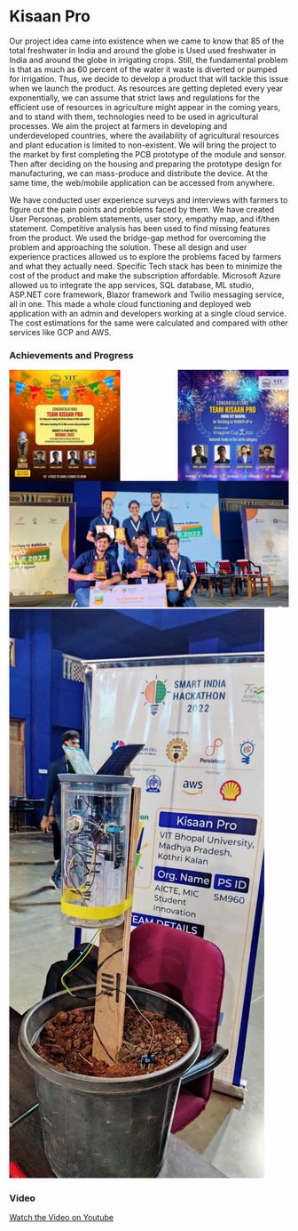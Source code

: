 # Kisaan Pro

Our project idea came into existence when we came to know that 85 of the total freshwater in India and around the globe is Used used freshwater in India and around the globe in irrigating crops. Still, the fundamental problem is that as much as 60 percent of the water it waste is diverted or pumped for irrigation. Thus, we decide to develop a product that will tackle this issue when we launch the product. As resources are getting depleted every year exponentially, we can assume that strict laws and regulations for the efficient use of resources in agriculture might appear in the coming years, and to stand with them, technologies need to be used in agricultural processes. We aim the project at farmers in developing and underdeveloped countries, where the availability of agricultural resources and plant education is limited to non-existent. We will bring the project to the market by first completing the PCB prototype of the module and sensor. Then after deciding on the housing and preparing the prototype design for manufacturing, we can mass-produce and distribute the device. At the same time, the web/mobile application can be accessed from anywhere.


We have conducted user experience surveys and interviews with farmers to figure out the pain points and problems faced by them. We have created User Personas, problem statements, user story, empathy map, and if/then statement. Competitive analysis has been used to find missing features from the product. We used the bridge-gap method for overcoming the problem and approaching the solution. These all design and user experience practices allowed us to explore the problems faced by farmers and what they actually need. Specific Tech stack has been to minimize the cost of the product and make the subscription affordable. Microsoft Azure allowed us to integrate the app services, SQL database, ML studio, ASP.NET core framework, Blazor framework and Twilio messaging service, all in one. This made a whole cloud functioning and deployed web application with an admin and developers working at a single cloud service. The cost estimations for the same were calculated and compared with other services like GCP and AWS. 

### Achievements and Progress
<div style="display: flex; justify-content: space-between;">
<img height="200" width="200"  src="https://github.com/Vishesht27/Kisaan-Pro/blob/master/Images/FIIB_meraki.jpeg">
<img height="200" width="200"  src="https://github.com/Vishesht27/Kisaan-Pro/blob/master/Images/Imagine_cup.jpeg">
</div>

<img   src="https://github.com/Vishesht27/Kisaan-Pro/blob/master/Images/sih_winner.jpg">
<img  src="https://github.com/Vishesht27/Kisaan-Pro/blob/master/Images/Kisaan_pro_sih_prototype.jpg">

### Video

[Watch the Video on Youtube](https://www.youtube.com/watch?v=WGa8byqnQ1E)


